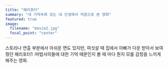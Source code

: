 ```yaml
---
title: "해리포터"
summary: "내 기억속에 있는 내 인생에서 처음으로 본 영화"
featured: true
image:
  filename: "movie2.jpg"
  focal_point: "center"
---
```


스토리나 연출 부분에서 아쉬운 면도 있지만, 여섯살 때 집에서 아빠가 다운 받아서 보여줬던 해리포터1 :마법사의돌에 대한 기억 때문인지 볼 때 마다 뭔지 모를 감정을 느끼게 해주는 영화.